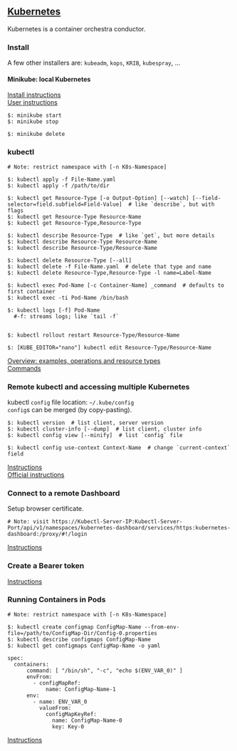 ## [Kubernetes](https://kubernetes.io/)

Kubernetes is a container orchestra conductor.

### Install

A few other installers are: `kubeadm`, `kops`, `KRIB`, `kubespray`, ...

#### Minikube: local Kubernetes

[Install instructions](Docs/Tasks/InstallTools)  
[User instructions](Docs/GettingStarted/Learning/InstallingKubernetesWithMinikube)

```
$: minikube start
$: minikube stop

$: minikube delete
```

### kubectl

```
# Note: restrict namespace with [-n K8s-Namespace]

$: kubectl apply -f File-Name.yaml
$: kubectl apply -f /path/to/dir

$: kubectl get Resource-Type [-o Output-Option] [--watch] [--field-selector=field.subfield=Field-Value]  # like `describe`, but with flags
$: kubectl get Resource-Type Resource-Name
$: kubectl get Resource-Type,Resource-Type

$: kubectl describe Resource-Type  # like `get`, but more details
$: kubectl describe Resource-Type Resource-Name
$: kubectl describe Resource-Type/Resource-Name

$: kubectl delete Resource-Type [--all]
$: kubectl delete -f File-Name.yaml  # delete that type and name
$: kubectl delete Resource-Type,Resource-Type -l name=Label-Name

$: kubectl exec Pod-Name [-c Container-Name] _command  # defaults to first container
$: kubectl exec -ti Pod-Name /bin/bash

$: kubectl logs [-f] Pod-Name
  #-f: streams logs; like `tail -f`


$: kubectl rollout restart Resource-Type/Resource-Name

$: [KUBE_EDITOR="nano"] kubectl edit Resource-Type/Resource-Name
```

[Overview: examples, operations and resource types](Docs\References\KubectlCLI\Overview)  
[Commands](Docs\References\KubectlCLI\KubectlCommands)

### Remote kubectl and accessing multiple Kubernetes

kubectl `config` file location: `~/.kube/config`  
`config`s can be merged (by copy-pasting).  

```
$: kubectl version  # list client, server version
$: kubectl cluster-info [--dump]  # list client, cluster info
$: kubectl config view [--minify]  # list `config` file

$: kubectl config use-context Context-Name  # change `current-context` field
```

[Instructions](Other/RemoteKubectl)  
[Official instructions](Docs/Tasks/AccessAppsInCluster/ConfigureAccessToClusters)

### Connect to a remote Dashboard

Setup browser certificate.  

```
# Note: visit https://Kubectl-Server-IP:Kubectl-Server-Port/api/v1/namespaces/kubernetes-dashboard/services/https:kubernetes-dashboard:/proxy/#!/login
```

[Instructions](Other/RemoteKubernetesDashboard)

### Create a Bearer token

[Instructions](Other/DashboardDocs/UserGuide/AccessControl)

### Running Containers in Pods

```
# Note: restrict namespace with [-n K8s-Namespace]

$: kubectl create configmap ConfigMap-Name --from-env-file=/path/to/ConfigMap-Dir/Config-0.properties
$: kubectl describe configmaps ConfigMap-Name
$: kubectl get configmaps ConfigMap-Name -o yaml
```

```
spec:
  containers:
      command: [ "/bin/sh", "-c", "echo $(ENV_VAR_0)" ]
      envFrom:
        - configMapRef:
            name: ConfigMap-Name-1
      env:
        - name: ENV_VAR_0
          valueFrom:
            configMapKeyRef:
              name: ConfigMap-Name-0
              key: Key-0
```

[Instructions](Docs/Tasks/ConfigurePodsContainers/ConfigurePodToUseConfigMap)
